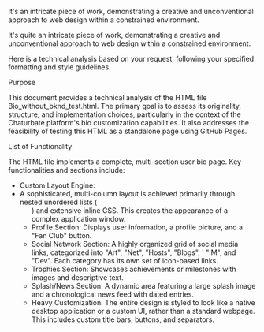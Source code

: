 It's an intricate piece of work, demonstrating a creative and unconventional approach to web design within a constrained environment.

It's quite an intricate piece of work, demonstrating a creative and unconventional approach to web design within a constrained environment.

Here is a technical analysis based on your request, following your specified formatting and style guidelines.

Purpose 

This document provides a technical analysis of the HTML file Bio_without_bknd_test.html. The primary goal is to assess its originality, structure, and implementation choices, particularly in the context of the Chaturbate platform's bio customization capabilities. It also addresses the feasibility of testing this HTML as a standalone page using GitHub Pages.

List of Functionality 

The HTML file implements a complete, multi-section user bio page.
Key functionalities and sections include: 
- Custom Layout Engine:
- A sophisticated, multi-column layout is achieved primarily through nested unordered lists (<ul>) and extensive inline CSS. This creates the appearance of a complex application window.
- Profile Section: Displays user information, a profile picture, and a "Fan Club" button.
- Social Network Section: A highly organized grid of social media links, categorized into "Art", "Net", "Hosts", "Blogs", ' "IM", and "Dev". Each category has its own set of icon-based links.
- Trophies Section: Showcases achievements or milestones with images and descriptive text.
- Splash/News Section: A dynamic area featuring a large splash image and a chronological news feed with dated entries.
- Heavy Customization: The entire design is styled to look like a native desktop application or a custom UI, rather than a standard webpage. This includes custom title bars, buttons, and separators.
